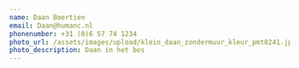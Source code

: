 ```yaml
---
name: Daan Boertien
email: Daan@humanc.nl
phonenumber: +31 (0)6 57 74 1234
photo_url: /assets/images/upload/klein_daan_zondermuur_kleur_pmt8241.jpg
photo_description: Daan in het bos
---
```


